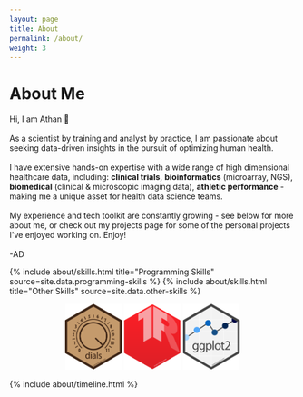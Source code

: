 ```yaml
---
layout: page
title: About
permalink: /about/
weight: 3
---
```


# **About Me**

Hi, I am Athan :wave:<br>
<br>
As a scientist by training and analyst by practice, I am passionate about seeking data-driven insights in the pursuit of optimizing human health. <br>
<br>
I have extensive hands-on expertise with a wide range of high dimensional healthcare data, including: **clinical trials**, **bioinformatics** (microarray, NGS), **biomedical** (clinical & microscopic imaging data), **athletic performance** - making me a unique asset for health data science teams. <br>
<br>
My experience and tech toolkit are constantly growing - see below for more about me, or check out my projects page for some of the personal projects I've enjoyed working on. Enjoy! <br>
<br>
-AD

<div class="row">
{% include about/skills.html title="Programming Skills" source=site.data.programming-skills %}
{% include about/skills.html title="Other Skills" source=site.data.other-skills %}
</div>

<p align="middle">
  <img src="/stickers/dials.svg" width="100"/>
  <img src="/stickers/tensorflow.svg" width="100"/>
  <img src="/stickers/ggplot2.svg" width="100"/>
</p>

<div class="row">
{% include about/timeline.html %}
</div>
